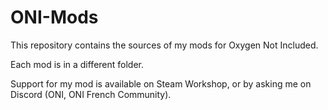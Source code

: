 # ONI-Mods

This repository contains the sources of my mods for Oxygen Not Included.

Each mod is in a different folder.


Support for my mod is available on Steam Workshop, or by asking me on Discord (ONI, ONI French Community).


